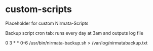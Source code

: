 # custom-scripts

Placeholder for custom Nirmata-Scripts

Backup script cron tab: runs every day at 3am and outputs log file

0 3 * * 0-6 /usr/bin/nirmata-backup.sh > /var/log/nirmatabackup.txt

